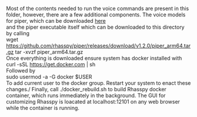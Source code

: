 Most of the contents needed to run the voice commands are present in this folder, however, there are a few additional components. The voice models for piper, which can be downloaded [here](https://github.com/rhasspy/piper/blob/master/VOICES.md)\
and the piper executable itself which can be downloaded to this directory by calling \
wget https://github.com/rhasspy/piper/releases/download/v1.2.0/piper_arm64.tar.gz
tar -xvzf piper_arm64.tar.gz\
Once everything is downloaded ensure system has docker installed with\
curl -sSL https://get.docker.com | sh\
Followed by\
sudo usermod -a -G docker $USER\
To add current user to the docker group. Restart your system to enact these changes./
Finally, call ./docker_rebuild.sh to build Rhasspy docker container, which runs immediately in the background. The GUI for customizing Rhasspy is loacated at localhost:12101 on any web browser while the container is running.
